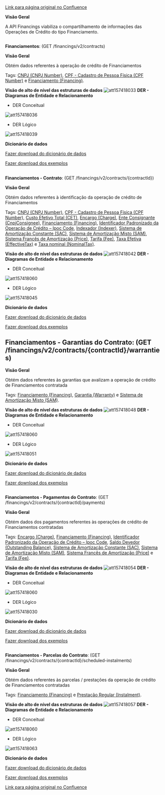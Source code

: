 [Link para página original no Confluence](https://openfinancebrasil.atlassian.net/wiki/spaces/OF/pages/157417967)

**Visão Geral**

A API Financings viabiliza o compartilhamento de informações das Operações de Crédito do tipo Financiamento.

##   
**Financiamentos**: (GET /financings/v2/contracts)

**Visão Geral**

Obtém dados referentes à operação de crédito de Financiamentos

Tags: [CNPJ (CNPJ Number)](https://openfinancebrasil.atlassian.net/wiki/spaces/OF/pages/17379230#CNPJ-%28CNPJ-Number%29), [CPF - Cadastro de Pessoa Física (CPF Number)](https://openfinancebrasil.atlassian.net/wiki/spaces/OF/pages/17379230#CPF---Cadastro-de-Pessoa-F%C3%ADsica-%28CPF-Number%29) e [Financiamento (Financing)](https://openfinancebrasil.atlassian.net/wiki/spaces/OF/pages/17379230#Financiamento-%28Financing%29).

**Visão de alto de nível das estruturas de dados**
![att157418033](Informa%c3%a7%c3%b5es%20Gerais%20-%20Financiamento%20-%20v2.1.0-rc.1/attachments/TLD_Financings_List-317a9f55.png)
**DER - Diagramas de Entidade e Relacionamento**

- DER Conceitual

![att157418036](Informa%c3%a7%c3%b5es%20Gerais%20-%20Financiamento%20-%20v2.1.0-rc.1/attachments/DER_Financings_List_Conceitual-78a6e363.png)

- DER Lógico

![att157418039](Informa%c3%a7%c3%b5es%20Gerais%20-%20Financiamento%20-%20v2.1.0-rc.1/attachments/DER_Financings_List-c771a67f.png)

**Dicionário de dados**

[Fazer download do dicionário de dados](https://openbanking-brasil.github.io/openapi/dictionary/financingsGetContracts_v2.csv)

[Fazer download dos exemplos](https://openfinancebrasil.atlassian.net/wiki/download/attachments/10059794/financingsGetContracts.csv?api=v2&amp;download=true)

##   
**Financiamentos - Contrato**: (GET /financings/v2/contracts/{contractId})

**Visão Geral**

Obtém dados referentes à identificação da operação de crédito de Financiamentos

Tags: [CNPJ (CNPJ Number)](https://openfinancebrasil.atlassian.net/wiki/spaces/OF/pages/17379230#CNPJ-%28CNPJ-Number%29), [CPF - Cadastro de Pessoa Física (CPF Number)](https://openfinancebrasil.atlassian.net/wiki/spaces/OF/pages/17379230#CPF---Cadastro-de-Pessoa-F%C3%ADsica-%28CPF-Number%29), [Custo Efetivo Total (CET)](https://openfinancebrasil.atlassian.net/wiki/spaces/OF/pages/17379230#Custo-Efetivo-Total-%28CET%29), [Encargo (Charge)](https://openfinancebrasil.atlassian.net/wiki/spaces/OF/pages/17379230#Encargo-%28Charge%29), [Ente Consignante (CnpjConsignee)](https://openfinancebrasil.atlassian.net/wiki/spaces/OF/pages/17379230#Ente-Consignante-%28CnpjConsignee%29), [Financiamento (Financing)](https://openfinancebrasil.atlassian.net/wiki/spaces/OF/pages/17379230#Financiamento-%28Financing%29), [Identificador Padronizado da Operação de Crédito – Ipoc Code](https://openfinancebrasil.atlassian.net/wiki/spaces/OF/pages/17379230#Identificador-Padronizado-da-Opera%C3%A7%C3%A3o-de-Cr%C3%A9dito-%E2%80%93-Ipoc-Code), [Indexador (Indexer)](https://openfinancebrasil.atlassian.net/wiki/spaces/OF/pages/17379230#Indexador-%28Indexer%29), [Sistema de Amortização Constante (SAC)](https://openfinancebrasil.atlassian.net/wiki/spaces/OF/pages/17379230#Sistema-de-Amortiza%C3%A7%C3%A3o-Constante-%28SAC%29), [Sistema de Amortização Misto (SAM)](https://openfinancebrasil.atlassian.net/wiki/spaces/OF/pages/17379230#Sistema-de-Amortiza%C3%A7%C3%A3o-Misto-%28SAM%29), [Sistema Francês de Amortização (Price)](https://openfinancebrasil.atlassian.net/wiki/spaces/OF/pages/17379230#Sistema-Franc%C3%AAs-de-Amortiza%C3%A7%C3%A3o-%28Price%29), [Tarifa (Fee)](https://openfinancebrasil.atlassian.net/wiki/spaces/OF/pages/17379230#Tarifa-%28Fee%29), [Taxa Efetiva (EffectiveTax)](https://openfinancebrasil.atlassian.net/wiki/spaces/OF/pages/17379230#Taxa-Efetiva-%28EffectiveTax%29) e [Taxa nominal (NominalTax)](https://openfinancebrasil.atlassian.net/wiki/spaces/OF/pages/17379230#Taxa-nominal-%28NominalTax%29).

**Visão de alto de nível das estruturas de dados**
![att157418042](Informa%c3%a7%c3%b5es%20Gerais%20-%20Financiamento%20-%20v2.1.0-rc.1/attachments/TLD_Financings_Contract-28e66d10.png)
**DER - Diagramas de Entidade e Relacionamento**

- DER Conceitual

![att157418060](Informa%c3%a7%c3%b5es%20Gerais%20-%20Financiamento%20-%20v2.1.0-rc.1/attachments/DER_Financings-d24aedd7.png)

- DER Lógico

![att157418045](Informa%c3%a7%c3%b5es%20Gerais%20-%20Financiamento%20-%20v2.1.0-rc.1/attachments/DER_Financings_Contract-2dad086e.png)

**Dicionário de dados**

[Fazer download do dicionário de dados](https://openbanking-brasil.github.io/openapi/dictionary/financingsGetContractsContractId_v2.csv)

[Fazer download dos exemplos](https://openfinancebrasil.atlassian.net/wiki/download/attachments/10059794/financingsGetContractsContractId.csv?api=v2&amp;download=true)

## **Financiamentos - Garantias do Contrato**: (GET /financings/v2/contracts/{contractId}/warranties)

**Visão Geral**

Obtém dados referentes às garantias que avalizam a operação de crédito de Financiamentos contratada

Tags: [Financiamento (Financing)](https://openfinancebrasil.atlassian.net/wiki/spaces/OF/pages/17379230#Financiamento-%28Financing%29), [Garantia (Warranty)](https://openfinancebrasil.atlassian.net/wiki/spaces/OF/pages/17379230#Garantia-%28Warranty%29) e [Sistema de Amortização Misto (SAM)](https://openfinancebrasil.atlassian.net/wiki/spaces/OF/pages/17379230#Sistema-de-Amortiza%C3%A7%C3%A3o-Misto-%28SAM%29).

**Visão de alto de nível das estruturas de dados**
![att157418048](Informa%c3%a7%c3%b5es%20Gerais%20-%20Financiamento%20-%20v2.1.0-rc.1/attachments/TLD_Financings_Warranties-45815cdc.png)
**DER - Diagramas de Entidade e Relacionamento**

- DER Conceitual

![att157418060](Informa%c3%a7%c3%b5es%20Gerais%20-%20Financiamento%20-%20v2.1.0-rc.1/attachments/DER_Financings-d24aedd7.png)

- DER Lógico

![att157418051](Informa%c3%a7%c3%b5es%20Gerais%20-%20Financiamento%20-%20v2.1.0-rc.1/attachments/DER_Financings_Warranties-d85bb514.png)

**Dicionário de dados**

[Fazer download do dicionário de dados](https://openbanking-brasil.github.io/openapi/dictionary/financingsGetContractsContractIdWarranties_v2.csv)

[Fazer download dos exemplos](https://openfinancebrasil.atlassian.net/wiki/download/attachments/10059794/financingsGetContractsContractIdWarranties.csv?api=v2&amp;download=true)

##   
**Financiamentos - Pagamentos do Contrato**: (GET /financings/v2/contracts/{contractId}/payments)

**Visão Geral**

Obtém dados dos pagamentos referentes às operações de crédito de Financiamentos contratadas

Tags: [Encargo (Charge)](https://openfinancebrasil.atlassian.net/wiki/spaces/OF/pages/17379230#Encargo-%28Charge%29), [Financiamento (Financing)](https://openfinancebrasil.atlassian.net/wiki/spaces/OF/pages/17379230#Financiamento-%28Financing%29), [Identificador Padronizado da Operação de Crédito – Ipoc Code](https://openfinancebrasil.atlassian.net/wiki/spaces/OF/pages/17379230#Identificador-Padronizado-da-Opera%C3%A7%C3%A3o-de-Cr%C3%A9dito-%E2%80%93-Ipoc-Code), [Saldo Devedor (Outstanding Balance)](https://openfinancebrasil.atlassian.net/wiki/spaces/OF/pages/17379230#Saldo-Devedor-%28Outstanding-Balance%29), [Sistema de Amortização Constante (SAC)](https://openfinancebrasil.atlassian.net/wiki/spaces/OF/pages/17379230#Sistema-de-Amortiza%C3%A7%C3%A3o-Constante-%28SAC%29), [Sistema de Amortização Misto (SAM)](https://openfinancebrasil.atlassian.net/wiki/spaces/OF/pages/17379230#Sistema-de-Amortiza%C3%A7%C3%A3o-Misto-%28SAM%29), [Sistema Francês de Amortização (Price)](https://openfinancebrasil.atlassian.net/wiki/spaces/OF/pages/17379230#Sistema-Franc%C3%AAs-de-Amortiza%C3%A7%C3%A3o-%28Price%29) e [Tarifa (Fee)](https://openfinancebrasil.atlassian.net/wiki/spaces/OF/pages/17379230#Tarifa-%28Fee%29).

**Visão de alto de nível das estruturas de dados**
![att157418054](Informa%c3%a7%c3%b5es%20Gerais%20-%20Financiamento%20-%20v2.1.0-rc.1/attachments/TLD_Financings_Payments-38c034e2.png)
**DER - Diagramas de Entidade e Relacionamento**

- DER Conceitual

![att157418060](Informa%c3%a7%c3%b5es%20Gerais%20-%20Financiamento%20-%20v2.1.0-rc.1/attachments/DER_Financings-d24aedd7.png)

- DER Lógico

![att157418030](Informa%c3%a7%c3%b5es%20Gerais%20-%20Financiamento%20-%20v2.1.0-rc.1/attachments/DER_Financings_Payments-e2f69311.png)

**Dicionário de dados**

[Fazer download do dicionário de dados](https://openbanking-brasil.github.io/openapi/dictionary/financingsGetContractsContractIdPayments_v2.csv)

[Fazer download dos exemplos](https://openfinancebrasil.atlassian.net/wiki/download/attachments/10059794/financingsGetContractsContractIdPayments.csv?api=v2&amp;download=true)

##   
**Financiamentos - Parcelas do Contrato**: (GET /financings/v2/contracts/{contractId}/scheduled-instalments)

**Visão Geral**

Obtém dados referentes às parcelas / prestações da operação de crédito de Financiamentos contratadas

Tags: [Financiamento (Financing)](https://openfinancebrasil.atlassian.net/wiki/spaces/OF/pages/17379230#Financiamento-%28Financing%29) e [Prestação Regular (Instalment)](https://openfinancebrasil.atlassian.net/wiki/spaces/OF/pages/17379230#Presta%C3%A7%C3%A3o-Regular-%28Instalment%29).

**Visão de alto de nível das estruturas de dados**
![att157418057](Informa%c3%a7%c3%b5es%20Gerais%20-%20Financiamento%20-%20v2.1.0-rc.1/attachments/TLD_Financings_Instalments-aaa0d467.png)
**DER - Diagramas de Entidade e Relacionamento**

- DER Conceitual

![att157418060](Informa%c3%a7%c3%b5es%20Gerais%20-%20Financiamento%20-%20v2.1.0-rc.1/attachments/DER_Financings-d24aedd7.png)

- DER Lógico

![att157418063](Informa%c3%a7%c3%b5es%20Gerais%20-%20Financiamento%20-%20v2.1.0-rc.1/attachments/DER_Financings_Instalments-f7eb2f57.png)

**Dicionário de dados**

[Fazer download do dicionário de dados](https://openbanking-brasil.github.io/openapi/dictionary/financingsGetContractsContractIdScheduledInstalments_v2.csv)

[Fazer download dos exemplos](https://openfinancebrasil.atlassian.net/wiki/download/attachments/10059794/financingsGetContractsContractIdScheduledInstalments.csv?api=v2&amp;download=true)

[Link para página original no Confluence](https://openfinancebrasil.atlassian.net/wiki/spaces/OF/pages/157417967)
